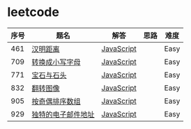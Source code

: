 # leetcode

| 序号 | 题名 | 解答 | 思路 | 难度 |
|----|------|-----|------|------|
|461|[汉明距离](https://leetcode-cn.com/problems/hamming-distance/description/)|[JavaScript](https://github.com/cobish/leetcode/blob/master/src/461.hamming-distance.js)||Easy|
|709|[转换成小写字母](https://leetcode-cn.com/problems/to-lower-case/description/)|[JavaScript](https://github.com/cobish/leetcode/blob/master/src/709.to-lower-case.js)||Easy|
|771|[宝石与石头](https://leetcode-cn.com/problems/jewels-and-stones/description/)|[JavaScript](https://github.com/cobish/leetcode/blob/master/src/771.jewels-and-stones.js)||Easy|
|832|[翻转图像](https://leetcode-cn.com/problems/flipping-an-image/description/)|[JavaScript](https://github.com/cobish/leetcode/blob/master/src/832.flipping-an-image.js)||Easy|
|905|[按奇偶排序数组](https://leetcode-cn.com/problems/sort-array-by-parity/description/)|[JavaScript](https://github.com/cobish/leetcode/blob/master/src/905.sort-array-by-parity.js)||Easy|
|929|[独特的电子邮件地址](https://leetcode-cn.com/problems/unique-email-addresses/description/)|[JavaScript](https://github.com/cobish/leetcode/blob/master/src/929.unique-email-addresses.js)||Easy|

